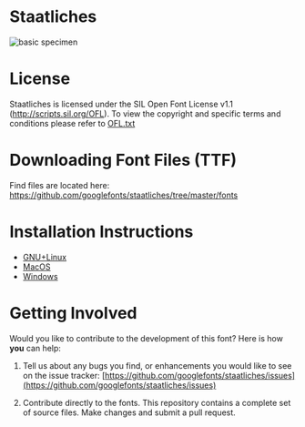 # Staatliches

![basic specimen](https://github.com/googlefonts/staatliches/blob/master/docs/images/basic-specimen.gif)

# License

Staatliches is licensed under the SIL Open Font License v1.1 (<http://scripts.sil.org/OFL>).
To view the copyright and specific terms and conditions please refer to [OFL.txt](https://github.com/googlefonts/staatliches/blob/master/OFL.txt)

# Downloading Font Files (TTF)

Find files are located here: <https://github.com/googlefonts/staatliches/tree/master/fonts>

# Installation Instructions

- [GNU+Linux](https://wiki.archlinux.org/index.php/fonts#Manual_installation)
- [MacOS](https://support.apple.com/en-us/HT201749)
- [Windows](https://support.microsoft.com/en-us/help/314960/how-to-install-or-remove-a-font-in-windows)

# Getting Involved

Would you like to contribute to the development of this font? Here is how **you** can help:

1. Tell us about any bugs you find, or enhancements you would like to see on the issue tracker: [https://github.com/googlefonts/staatliches/issues](https://github.com/googlefonts/staatliches/issues)

2. Contribute directly to the fonts. This repository contains a complete set of source files. Make changes and submit a pull request.

